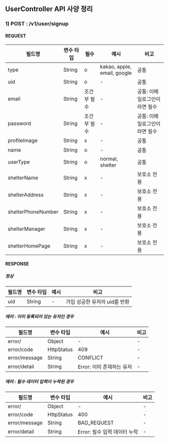 ## UserController API 사양 정리

### 1) POST : /v1/user/signup

#### REQUEST

| 필드명                | 변수 타입  | 필수     | 예시                          | 비고               |
|--------------------|--------|--------|-----------------------------|------------------|
| type               | String | o      | kakao, apple, email, google | 공통               |
| uid                | String | o      | -                           | 공통               |
| email              | String | 조건부 필수 | -                           | 공통: 이메일로그인이라면 필수 |
| password           | String | 조건부 필수 | -                           | 공통: 이메일로그인이라면 필수 |
| profileImage       | String | x      | -                           | 공통               |
| name               | String | o      | -                           | 공통               |
| userType           | String | o      | normal, shelter             | 공통               |
| shelterName        | String | x      | -                           | 보호소 전용           |
| shelterAddress     | String | x      | -                           | 보호소 전용           |
| shelterPhoneNumber | String | x      | -                           | 보호소 전용           |
| shelterManager     | String | x      | -                           | 보호소 전용           |
| shelterHomePage    | String | x      | -                           | 보호소 전용           |

#### RESPONSE

##### 정상

| 필드명 | 변수 타입  | 예시  | 비고                 |
|-----|--------|-----|--------------------|
| uid | String | -   | 가입 성공한 유저의 uid를 반환 |

##### 에러 : 이미 등록되어 있는 유저인 경우

| 필드명           | 변수 타입      | 예시                | 비고  |
|---------------|------------|-------------------|-----|
| error/        | Object     | -                 | -   |
| error/code    | HttpStatus | 409               | -   |
| error/message | String     | CONFLICT          | -   |
| error/detail  | String     | Error: 이미 존재하는 유저 | -   |

##### 에러 : 필수 데이터 입력이 누락된 경우

| 필드명           | 변수 타입      | 예시                  | 비고  |
|---------------|------------|---------------------|-----|
| error/        | Object     | -                   | -   |
| error/code    | HttpStatus | 400                 | -   |
| error/message | String     | BAD_REQUEST         | -   |
| error/detail  | String     | Error: 필수 입력 데이터 누락 | -   |